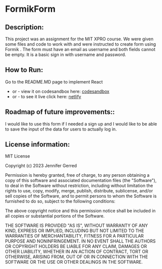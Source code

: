 # FormikForm

## Description:
This project was an assignment for the MIT XPRO course. We were given some files and code to work with and were instructed to create form using Formik . The form must have an email as username and both fields cannot be empty. It is a basic sign in with username and password. 

## How to Run:  
Go to the README.MD page to implement React
- or - view it on codesandbox here: [codesandbox](https://codesandbox.io/s/github/jengerred/FormikForm) 
- or - to see it live click here: [netlify](https://jensformikform.netlify.app/)

## Roadmap of future improvements:: 
I would like to use this form if I needed a sign up and I would like to be able to save the input of the data for users to actually log in. 

## License information: 
MIT License

Copyright (c) 2023 Jennifer Gerred

Permission is hereby granted, free of charge, to any person obtaining a copy
of this software and associated documentation files (the "Software"), to deal
in the Software without restriction, including without limitation the rights
to use, copy, modify, merge, publish, distribute, sublicense, and/or sell
copies of the Software, and to permit persons to whom the Software is
furnished to do so, subject to the following conditions:

The above copyright notice and this permission notice shall be included in all
copies or substantial portions of the Software.

THE SOFTWARE IS PROVIDED "AS IS", WITHOUT WARRANTY OF ANY KIND, EXPRESS OR
IMPLIED, INCLUDING BUT NOT LIMITED TO THE WARRANTIES OF MERCHANTABILITY,
FITNESS FOR A PARTICULAR PURPOSE AND NONINFRINGEMENT. IN NO EVENT SHALL THE
AUTHORS OR COPYRIGHT HOLDERS BE LIABLE FOR ANY CLAIM, DAMAGES OR OTHER
LIABILITY, WHETHER IN AN ACTION OF CONTRACT, TORT OR OTHERWISE, ARISING FROM,
OUT OF OR IN CONNECTION WITH THE SOFTWARE OR THE USE OR OTHER DEALINGS IN THE
SOFTWARE.
